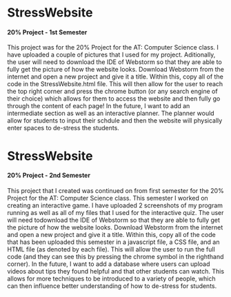 # StressWebsite
#### 20% Project - 1st Semester
This project was for the 20% Project for the AT: Computer Science class. I have uploaded
a couple of pictures that I used for my project. Aditionally, the user will need to
download the IDE of Webstorm so that they are able to fully get the picture of how the website
looks. Download Webstorm from the internet and open a new project and give it a title. Within this,
copy all of the code in the StressWebsite.html file. This will then allow for the user to reach the top
right corner and press the chrome button (or any search engine of their choice) which allows for them to 
access the website and then fully go through the content of each page! In the future, I want to add 
an intermediate section as well as an interactive planner. The planner would allow for students to input
their schdule and then the website will physically enter spaces to de-stress the students.

# StressWebsite
#### 20% Project - 2nd Semester
This project that I created was continued on from first semester for the 20% Project for the AT: Computer Science class. This semester
I worked on creating an interactive game. I have uploaded 2 screenshots of my program running as well as all of my files that I used for
the interactive quiz. The user will need todownload the IDE of Webstorm so that they are able to fully get the picture of how the website
looks. Download Webstorm from the internet and open a new project and give it a title. Within this, copy all of the code that has been uploaded this semester in a javascript file, a CSS file, and an HTML file (as denoted by each file). This will allow the user to run the full code
(and they can see this by pressing the chrome symbol in the righthand corner). In the future, I want to add a database where users can 
upload videos about tips they found helpful and that other students can watch. This allows for more techniques to be introduced to a variety of people, which can then influence better understanding of how to de-stress for students.
